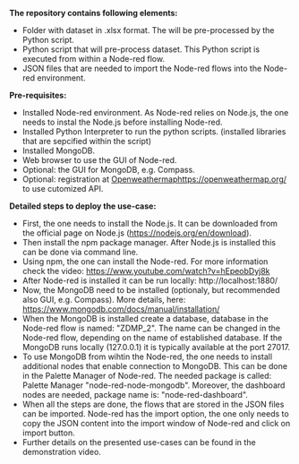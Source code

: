 **The repository contains following elements:**
- Folder with dataset in .xlsx format. The will be pre-processed by the Python script.
- Python script that will pre-process dataset. This Python script is executed from within a Node-red flow.
- JSON files that are needed to import the Node-red flows into the Node-red environment.

**Pre-requisites:**
- Installed Node-red environment. As Node-red relies on Node.js, the one needs to instal the Node.js before installing Node-red.
- Installed Python Interpreter to run the python scripts. (installed libraries that are sepcified within the script)
- Installed MongoDB.
- Web browser to use the GUI of Node-red.
- Optional: the GUI for MongoDB, e.g. Compass.
- Optional: registration at [Openweathermap](https://openweathermap.org/)https://openweathermap.org/ to use cutomized API.

**Detailed steps to deploy the use-case:**
- First, the one needs to install the Node.js. It can be downloaded from the official page on Node.js (https://nodejs.org/en/download).
- Then install the npm package manager. After Node.js is installed this can be done via command line.
- Using npm, the one can install the Node-red. For more information check the video: https://www.youtube.com/watch?v=hEpeobDyj8k
- After Node-red is installed it can be run locally: http://localhost:1880/
- Now, the MongoDB need to be installed (optionaly, but recommended also GUI, e.g. Compass). More details, here: https://www.mongodb.com/docs/manual/installation/
- When the MongoDB is installed create a database, database in the Node-red flow is named: "ZDMP_2". The name can be changed in the Node-red flow, depending on the name of established database. If the MongoDB runs locally (127.0.0.1) it is typically available at the port 27017.
- To use MongoDB from wihtin the Node-red, the one needs to install additional nodes that enable connection to MongoDB. This can be done in the Palette Manager of Node-red. The needed package is called: Palette Manager "node-red-node-mongodb". Moreover, the dashboard nodes are needed, package name is: "node-red-dashboard".
- When all the steps are done, the flows that are stored in the JSON files can be imported. Node-red has the import option, the one only needs to copy the JSON content into the import window of Node-red and click on import button.
- Further details on the presented use-cases can be found in the demonstration video. 
